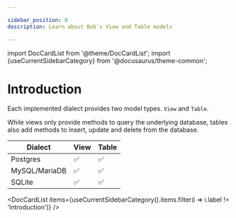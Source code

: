 ```yaml
---

sidebar_position: 0
description: Learn about Bob's View and Table models

---
```


import DocCardList from '@theme/DocCardList';
import {useCurrentSidebarCategory} from '@docusaurus/theme-common';

# Introduction

Each implemented dialect provides two model types. `View` and `Table`.

While views only provide methods to query the underlying database, tables also add methods to insert, update and delete from the database.

| Dialect       | View | Table |
|---------------|------|-------|
| Postgres      | ✅    | ✅     |
| MySQL/MariaDB | ✅    | ✅     |
| SQLite        | ✅    | ✅     |

<DocCardList items={useCurrentSidebarCategory().items.filter(i => i.label != 'Introduction')} />
